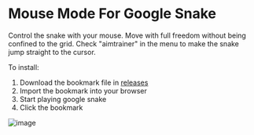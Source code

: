 # Mouse Mode For Google Snake

Control the snake with your mouse. Move with full freedom without being confined to the grid.
Check "aimtrainer" in the menu to make the snake jump straight to the cursor.

To install:
1. Download the bookmark file in [releases](https://github.com/DarkSnakeGang/GoogleSnakeMouseMode/releases/latest)
2. Import the bookmark into your browser
3. Start playing google snake
4. Click the bookmark

![image](https://user-images.githubusercontent.com/69080709/164514052-4990128c-f1df-4a41-b646-a32ec1322d4d.png)
